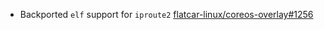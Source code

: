 - Backported `elf` support for `iproute2` [flatcar-linux/coreos-overlay#1256](https://github.com/flatcar-linux/coreos-overlay/pull/1526)

